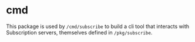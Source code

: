 # cmd

This package is used by `/cmd/subscribe` to build a cli tool that interacts with Subscription servers, themselves defined in `/pkg/subscribe`.
